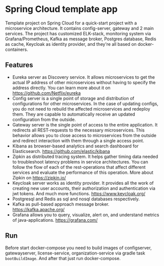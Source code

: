 # Spring Cloud template app

Template project on Spring Cloud for a quick-start project with a microservice architecture. It contains config-server, gateway and 2 main services.
The project has customized ELK-stack, monitoring system via Grafana/Prometheus, Kafka as message broker, Postgres database, Redis as cache, Keycloak as identity provider, and they're all based on docker-containers.

## Features

- Eureka server as Discovery service. It allows microservices to get the actual IP address of other microservices without having to specify the address directly. You can learn more about it on https://github.com/Netflix/eureka
- Config server is a single point of storage and distribution of configurations for other microservices. In the case of updating configs, you do not need to rebuild the affected microservices and redeploy them. They are capable to automatically receive an updated configuration from the outside.
- Gateway server is the single point of access to the entire application. It redirects all REST-requests to the necessary microservices. This behavior allows you to close access to microservices from the outside and redirect interaction with them through a single access point.
- Kibana as browser-based analytics and search dashboard for Elasticsearch. https://github.com/elastic/kibana
- Zipkin as distributed tracing system. It helps gather timing data needed to troubleshoot latency problems in service architectures. You can follow the flow of each of the rest-operations that affect different services and evaluate the performance of this operation. More about Zipkin on https://zipkin.io/
- Keycloak server works as identity provider. It provides all the work of creating new user accounts, their authorization and authentication via jwt tokens. And much more functions. https://www.keycloak.org/
- Postgresql and Redis as sql and nosql databases respectively.
- Kafka as pull-based approach message broker. https://kafka.apache.org/
- Grafana allows you to query, visualize, alert on, and understand metrics of java-applications. https://grafana.com/

## Run

Before start docker-compose you need to build images of configserver, gatewayserver, license-service, organization-service via gradle task `bootBuildImage`. 
And after that just run docker-compose.